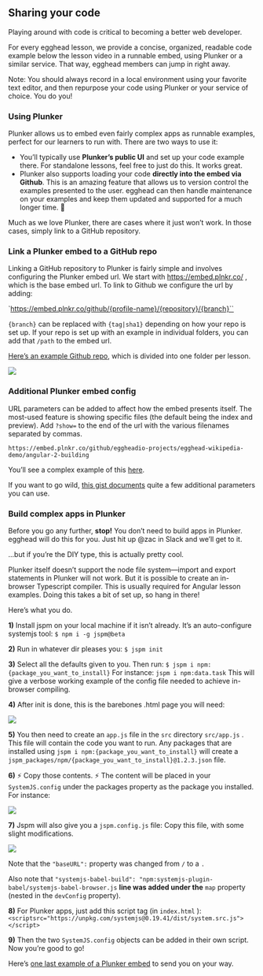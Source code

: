 ## Sharing your code
Playing around with code is critical to becoming a better web developer.

For every egghead lesson, we provide a concise, organized, readable code example below the lesson video in a runnable embed, using Plunker or a similar service. That way, egghead members can jump in right away.

Note: You should always record in a local environment using your favorite text editor, and then repurpose your code using Plunker or your service of choice. You do you!


### Using Plunker

Plunker allows us to embed even fairly complex apps as runnable examples, perfect for our learners to run with. There are two ways to use it:

- You’ll typically use **Plunker’s public UI** and set up your code example there. For standalone lessons, feel free to just do this. It works great.
- Plunker also supports loading your code **directly into the embed via Github**. This is an amazing feature that allows us to version control the examples presented to the user. egghead can then handle maintenance on your examples and keep them updated and supported for a much longer time. :muscle:

Much as we love Plunker, there are cases where it just won’t work. In those cases, simply link to a GitHub repository.


### Link a Plunker embed to a GitHub repo

Linking a GitHub repository to Plunker is fairly simple and involves configuring the Plunker embed url. We start with https://embed.plnkr.co/ , which is the base embed url. To link to Github we configure the url by adding:

`https://embed.plnkr.co/github/{profile-name}/{repository}/{branch}``

`{branch}` can be replaced with `{tag|sha1}` depending on how your repo is set up. If your repo is set up with an example in individual folders, you can add that `/path` to the embed url.

[Here’s an example Github repo](https://github.com/eggheadio-projects/nlp-in-javascript-with-natural), which is divided into one folder per lesson.


![](https://lh4.googleusercontent.com/BN85gMdmTnjYqHeoEwsHzjtXWp-ihYBBQULZI4C6tz0jmyhGGTjnkHwEOiYqTMn3w28D7bvq9Lvgixz5QdBtQM8mfs7V1vfOgYiRQIaahBfd22lcHBqEqARyqgWhzPib478Gmgz2)

### Additional Plunker embed config

URL parameters can be added to affect how the embed presents itself. The most-used feature is showing specific files (the default being the index and preview). Add `?show=` to the end of the url with the various filenames separated by commas.

`https://embed.plnkr.co/github/eggheadio-projects/egghead-wikipedia-demo/angular-2-building`

You’ll see a complex example of this [here](https://embed.plnkr.co/github/eggheadio-projects/egghead-wikipedia-demo/angular-2-building-an-instant-search-with-angular-2-combining-observables-with-flatmap?preview=plnkr.html&show=src%2Fapp%2Fapp.component.ts,preview).

If you want to go wild, [this gist documents](https://ggoodman.gitbooks.io/plunker/content/embed.html) quite a few additional parameters you can use.


### Build complex apps in Plunker

Before you go any further, **stop!** You don’t need to build apps in Plunker. egghead will do this for you. Just hit up @zac in Slack and we’ll get to it.

...but if you’re the DIY type, this is actually pretty cool.

Plunker itself doesn’t support the node file system—import and export statements in Plunker will not work. But it is possible to create an in-browser Typescript compiler. This is usually required for Angular lesson examples. Doing this takes a bit of set up, so hang in there!

Here’s what you do.

**1)** Install jspm on your local machine if it isn’t already. It’s  an auto-configure systemjs tool:
`$ npm i -g jspm@beta`

**2)** Run in whatever dir pleases you:
`$ jspm init`

**3)** Select all the defaults given to you. Then run:
`$ jspm i npm:{package_you_want_to_install}`
For instance: `jspm i npm:data.task` This will give a verbose working example of the config file needed to achieve in-browser compiling.

**4)** After init is done, this is the barebones .html page you will need:

![](https://lh3.googleusercontent.com/QfBRAe4xp95hUC9bSIhOaSanvInun0erAoUtjBQTdZ9AldfSC_-aOj-2nv1gbCf28B3MXmQK46WI0ABJCBbP8FBwjY2F-c8nmWOr79KsqIWWw5QaD2TsX4-nWEbXUGBEeJGZd1aE)


**5)** You then need to create an `app.js` file in the `src` directory `src/app.js` . This file will contain the code you want to run. Any packages that are installed using
`jspm i npm:{package_you_want_to_install}` will create a `jspm_packages/npm/{package_you_want_to_install}@1.2.3.json` file.

**6)** ⚡️ Copy those contents. ⚡️
The content will be placed in your `SystemJS.config` under the packages property as the package you installed. For instance:

![](https://lh5.googleusercontent.com/8j8p214IkMmQBkcdc9Y8m4ctaHcRfZGMksRnYHJ3IOa0y0okvb6TE0gVjZu-8a0qL_S_XRFnayxS1ID9yEh_EYuIbum_Arlwriy9sFeIaCLiausO2wqcFmUwFnFPeLLo9V5_Y4T9)


**7)** Jspm will also give you a `jspm.config.js` file: Copy this file, with some slight modifications.

![](https://lh5.googleusercontent.com/Vyby8a90s6HEJspKmtAsyx6rzK_G0t1lUUtehzkc_3S-7e6QealWhI-yuSpP8IAf65BGyGOTG73BbStHeuna8SI9OmRU6xjZnEcbfqdK6xhUpiZ4AK_3gVRdRFe0AqNk32fFGDsn)


Note that the `"baseURL":` property was changed from `/` to a `.`

Also note that
`"systemjs-babel-build": "npm:systemjs-plugin-babel/systemjs-babel-browser.js` **line was added under the** `map` property (nested in the `devConfig` property).

**8)** For Plunker apps, just add this script tag (in `index.html` ): `<scriptsrc="https://unpkg.com/systemjs@0.19.41/dist/system.src.js"></script>`

**9)** Then the two `SystemJS.config` objects can be added in their own script. Now you’re good to go!

Here’s [one last example of a Plunker embed](http://embed.plnkr.co/UxkIoIK9PEkaupwTInDE?show=script.js,preview) to send you on your way.